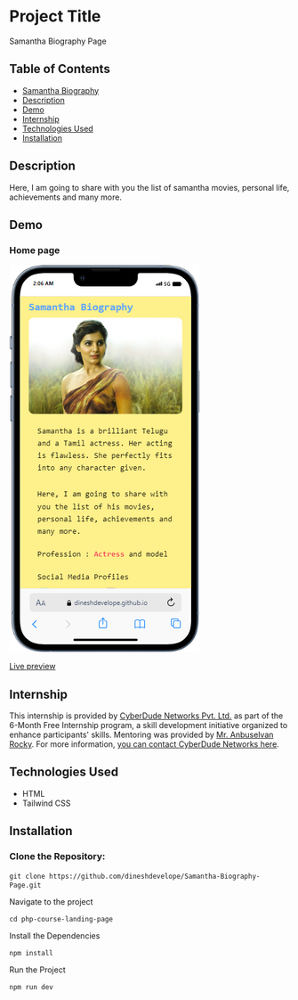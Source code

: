 # Project Title

Samantha Biography Page

## Table of Contents

- [Samantha Biography](#project-title)
- [Description](#description)
- [Demo](#demo)
- [Internship](#internship)
- [Technologies Used](#technologies-used)
- [Installation](#installation)

## Description

Here, I am going to share with you the list of samantha movies, personal life, achievements and many more.

## Demo

### Home page

![Home page](./public/img/samantha-biography.png)

[Live preview](https://dineshdevelope.github.io/Samantha-Biography-Page/)

## Internship

This internship is provided by [CyberDude Networks Pvt. Ltd.](https://youtube.com/cyberdudenetworks) as part of the 6-Month Free Internship program, a skill development initiative organized to enhance participants' skills. Mentoring was provided by [Mr. Anbuselvan Rocky](https://instagram.com/anbuselvanrocky). For more information, [you can contact CyberDude Networks here](https://cyberdudenetworks.com).

## Technologies Used

- HTML
- Tailwind CSS

## Installation

<h3>Clone the Repository:</h3>

```
git clone https://github.com/dineshdevelope/Samantha-Biography-Page.git
```

Navigate to the project

```
cd php-course-landing-page
```

Install the Dependencies

```
npm install
```

Run the Project

```
npm run dev
```

